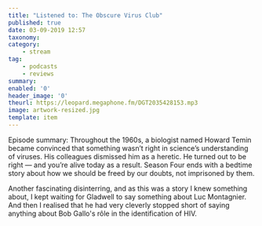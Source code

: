```yaml
---
title: "Listened to: The Obscure Virus Club"
published: true
date: 03-09-2019 12:57
taxonomy:
category:
	- stream
tag:
	- podcasts
	- reviews
summary:
enabled: '0'
header_image: '0'
theurl: https://leopard.megaphone.fm/DGT2035428153.mp3
image: artwork-resized.jpg
template: item
---
```

 
Episode summary: Throughout the 1960s, a biologist named Howard Temin became convinced that something wasn’t right in science’s understanding of viruses. His colleagues dismissed him as a heretic. He turned out to be right — and you’re alive today as a result. Season Four ends with a bedtime story about how we should be freed by our doubts, not imprisoned by them.

Another fascinating disinterring, and as this was a story I knew something about, I kept waiting for Gladwell to say something about Luc Montagnier. And then I realised that he had very cleverly stopped short of saying anything about Bob Gallo's rôle in the identification of HIV.